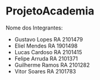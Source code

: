 # ProjetoAcademia

Nome dos Integrantes:
+ Gustavo Lopes RA 2101479
+ Eliel Mendes RA 1901498
+ Lucas Cardoso RA 2101415
+ Felipe Arruda RA 2101371
+ Guilherme Ramos RA 2101282
+ Vitor Soares RA 2101783
